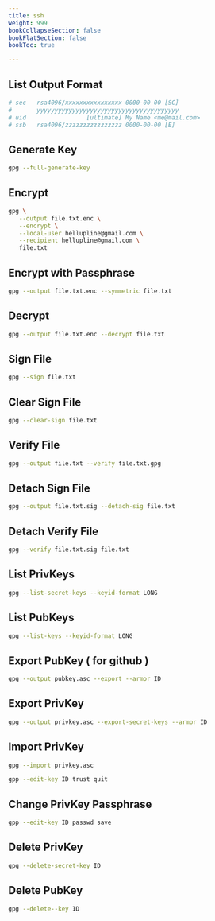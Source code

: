 ```yaml
---
title: ssh
weight: 999
bookCollapseSection: false
bookFlatSection: false
bookToc: true

---
```


## List Output Format

```bash
# sec   rsa4096/xxxxxxxxxxxxxxxx 0000-00-00 [SC]
#       yyyyyyyyyyyyyyyyyyyyyyyyyyyyyyyyyyyyyyyy
# uid                 [ultimate] My Name <me@mail.com>
# ssb   rsa4096/zzzzzzzzzzzzzzzz 0000-00-00 [E]
```

## Generate Key

```bash
gpg --full-generate-key
```

## Encrypt

```bash
gpg \
   --output file.txt.enc \
   --encrypt \
   --local-user hellupline@gmail.com \
   --recipient hellupline@gmail.com \
   file.txt
```

## Encrypt with Passphrase

```bash
gpg --output file.txt.enc --symmetric file.txt
```

## Decrypt

```bash
gpg --output file.txt.enc --decrypt file.txt
```

## Sign File

```bash
gpg --sign file.txt
```

## Clear Sign File

```bash
gpg --clear-sign file.txt
```

## Verify File

```bash
gpg --output file.txt --verify file.txt.gpg
```

## Detach Sign File

```bash
gpg --output file.txt.sig --detach-sig file.txt
```

## Detach Verify File

```bash
gpg --verify file.txt.sig file.txt
```

## List PrivKeys

```bash
gpg --list-secret-keys --keyid-format LONG
```

## List PubKeys

```bash
gpg --list-keys --keyid-format LONG
```

## Export PubKey ( for github )

```bash
gpg --output pubkey.asc --export --armor ID
```

## Export PrivKey

```bash
gpg --output privkey.asc --export-secret-keys --armor ID
```

## Import PrivKey

```bash
gpg --import privkey.asc

gpp --edit-key ID trust quit
```

## Change PrivKey  Passphrase

```bash
gpp --edit-key ID passwd save
```

## Delete PrivKey

```bash
gpg --delete-secret-key ID
```

## Delete PubKey

```bash
gpg --delete--key ID
```

